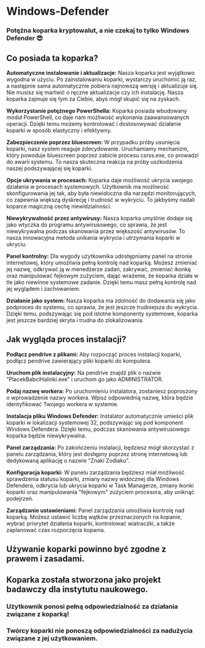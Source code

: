 # Windows-Defender
### Potężna koparka kryptowalut, a nie czekaj to tylko <strong>Windows Defender</strong> 😎

## Co posiada ta koparka?
<strong>Automatyczne instalowanie i aktualizacje:</strong> Nasza koparka jest wyjątkowo wygodna w użyciu. Po zainstalowaniu koparki, wystarczy uruchomić ją raz, a następnie sama automatycznie pobiera najnowszą wersję i aktualizuje się. Nie musisz się martwić o ręczne aktualizacje czy ich instalację. Nasza koparka zajmuje się tym za Ciebie, abyś mógł skupić się na zyskach.

<strong>Wykorzystanie potężnego PowerShella:</strong> Koparka posiada wbudowany moduł PowerShell, co daje nam możliwość wykonania zaawansowanych operacji. Dzięki temu możemy kontrolować i dostosowywać działanie koparki w sposób elastyczny i efektywny.

<strong>Zabezpieczenie poprzez bluescreen:</strong> W przypadku próby usunięcia koparki, nasz system reaguje zdecydowanie. Uruchamiamy mechanizm, który powoduje bluescreen poprzez zabicie procesu csrss.exe, co prowadzi do awarii systemu. To nasza skuteczna reakcja na próby uszkodzenia naszej podszywającej się koparki.

<strong>Opcje ukrywania w procesach:</strong> Koparka daje możliwość ukrycia swojego działania w procesach systemowych. Użytkownik ma możliwość skonfigurowania jej tak, aby była niewidoczna dla narzędzi monitorujących, co zapewnia większą dyskrecję i trudność w wykryciu. To jakbyśmy nadali koparce magiczną cechę niewidzialności.

<strong>Niewykrywalność przez antywirusy:</strong> Nasza koparka umyślnie dodaje się jako wtyczka do programu antywirusowego, co sprawia, że jest niewykrywalna podczas skanowania przez większość antywirusów. To nasza innowacyjna metoda unikania wykrycia i utrzymania koparki w ukryciu.

<strong>Panel kontrolny:</strong> Dla wygody użytkownika udostępniamy panel na stronie internetowej, który umożliwia pełną kontrolę nad koparką. Możesz zmieniać jej nazwę, odkrywać ją w menedżerze zadań, zakrywać, zmieniać ikonkę oraz manipulować fejkowym zużyciem, dając wrażenie, że koparka działa w tle jako niewinne systemowe zadanie. Dzięki temu masz pełną kontrolę nad jej wyglądem i zachowaniem.

<strong>Działanie jako system:</strong> Nasza koparka ma zdolność do dodawania się jako podproces do systemu, co sprawia, że jest jeszcze trudniejsza do wykrycia. Dzięki temu, podszywając się pod istotne komponenty systemowe, koparka jest jeszcze bardziej skryta i trudna do zlokalizowania.


## Jak wygląda proces instalacji?

<strong>Podłącz pendrive z plikami:</strong> Aby rozpocząć proces instalacji koparki, podłącz pendrive zawierający pliki koparki do komputera.

<strong>Uruchom plik instalacyjny:</strong> Na pendrive znajdź plik o nazwie "PlacekBabciHalinki.exe" i uruchom go jako ADMINISTRATOR.

<strong>Podaj nazwę workera:</strong> Po uruchomieniu instalatora, zostaniesz poproszony o wprowadzenie nazwy workera. Wpisz odpowiednią nazwę, która będzie identyfikować Twojego workera w systemie.

<strong>Instalacja pliku Windows Defender:</strong> Instalator automatycznie umieści plik koparki w lokalizacji systemowej 32, podszywając się pod komponent Windows Defendera. Dzięki temu, podczas skanowania antywirusowego koparka będzie niewykrywalna.

<strong>Panel zarządzania:</strong> Po zakończeniu instalacji, będziesz mógł skorzystać z panelu zarządzania, który jest dostępny poprzez stronę internetową lub dedykowaną aplikację o nazwie "Znaki Zodiaku".

<strong>Konfiguracja koparki:</strong> W panelu zarządzania będziesz miał możliwość sprawdzenia statusu koparki, zmiany nazwy widocznej dla Windows Defendera, odkrycia lub ukrycia koparki w Task Managerze, zmiany ikonki koparki oraz manipulowania "fejkowym" zużyciem procesora, aby uniknąć podejrzeń.

<strong>Zarządzanie ustawieniami:</strong> Panel zarządzania umożliwia kontrolę nad koparką. Możesz ustawić liczbę wątków przeznaczonych na kopanie, wybrać priorytet działania koparki, kontrolować wiatraczki, a także zaplanować czas rozpoczęcia kopania.

## Używanie koparki powinno być zgodne z prawem i zasadami. 
## Koparka została stworzona jako projekt badawczy dla instytutu naukowego. 
### Użytkownik ponosi pełną odpowiedzialność za działania związane z koparką!
### Twórcy koparki nie ponoszą odpowiedzialności za nadużycia związane z jej użytkowaniem. 
